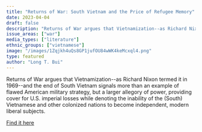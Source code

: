 ```yaml
---
title: "Returns of War: South Vietnam and the Price of Refugee Memory"
date: 2023-04-04
draft: false
description: "Returns of War argues that Vietnamization--as Richard Nixon termed it in 1969--and the end of South Vietnam signals more than an example of flawed American military strategy, but a larger allegory of power, providing cover for U.S. imperial losses while denoting the inability of the (South) Vietnamese and other colonized nations to become independent, modern liberal subjects."
issue_areas: ["war"]
media_types: ["literature"]
ethnic_groups: ["vietnamese"]
image: "/images/1Zqjkh4uQs8GP1jufOU84wWK4keMcxql4.png"
type: featured
author: "Long T. Bui"
---
```


Returns of War argues that Vietnamization--as Richard Nixon termed it in 1969--and the end of South Vietnam signals more than an example of flawed American military strategy, but a larger allegory of power, providing cover for U.S. imperial losses while denoting the inability of the (South) Vietnamese and other colonized nations to become independent, modern liberal subjects.

[Find it here](https://www.jstor.org/stable/j.ctvwrm5fh)
